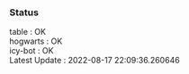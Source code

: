 ### Status


table : OK  
hogwarts : OK  
icy-bot : OK  
Latest Update : 2022-08-17 22:09:36.260646
